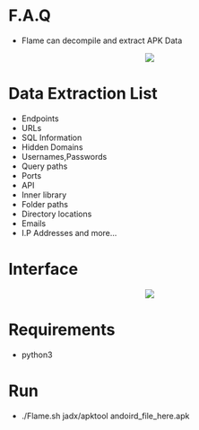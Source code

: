 # F.A.Q
- Flame can decompile and extract APK Data

<div align="center">
    <img src="https://i.ibb.co/pw3n0F7/cab1bb5f-2fbc-42bb-b20a-42f024ed643c-200x200.png"</img> 
</div>


# Data Extraction List
- Endpoints
- URLs
- SQL Information
- Hidden Domains
- Usernames,Passwords
- Query paths 
- Ports
- API
- Inner library 
- Folder paths 
- Directory locations
- Emails
- I.P Addresses
and more...

# Interface
<div align="center">
    <img src="https://i.ibb.co/R7NY2bm/python3-flame.png"</img> 
</div>

# Requirements
- python3 

# Run
- ./Flame.sh jadx/apktool andoird_file_here.apk
